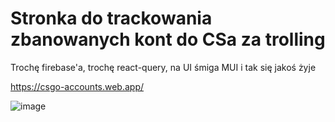 # Stronka do trackowania zbanowanych kont do CSa za trolling

Trochę firebase'a, trochę react-query, na UI śmiga MUI i tak się jakoś żyje

https://csgo-accounts.web.app/

![image](https://github.com/mateusz-chochol/csgo-accounts/assets/44945476/d8e6ca93-df53-4cd5-bccf-a3a3a6e76d9e)
